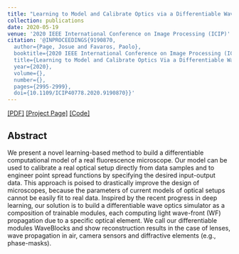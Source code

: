 ```yaml
---
title: "Learning to Model and Calibrate Optics via a Differentiable Wave Optics Simulator"
collection: publications
date: 2020-05-19
venue: '2020 IEEE International Conference on Image Processing (ICIP)'
citation: '@INPROCEEDINGS{9190870,
  author={Page, Josue and Favaros, Paolo},
  booktitle={2020 IEEE International Conference on Image Processing (ICIP)}, 
  title={Learning to Model and Calibrate Optics Via a Differentiable Wave Optics Simulator}, 
  year={2020},
  volume={},
  number={},
  pages={2995-2999},
  doi={10.1109/ICIP40778.2020.9190870}}'
---
```


 [[PDF]](https://cvg.unibe.ch/media/publications/pdf/pagejosue_ICIP_2020_Wave_blocks.pdf) 
 [[Project Page]](https://github.com/pvjosue/WaveBlocks) [[Code]](https://github.com/pvjosue/WaveBlocks) 

## Abstract

We present a novel learning-based method to build a differentiable computational model of a real fluorescence microscope. Our model can be used to calibrate a real optical setup directly from data samples and to engineer point spread functions by specifying the desired input-output data. This approach is poised to drastically improve the design of microscopes, because the parameters of current models of optical setups cannot be easily fit to real data. Inspired by the recent progress in deep learning, our solution is to build a differentiable wave optics simulator as a composition of trainable modules, each computing light wave-front (WF) propagation due to a specific optical element. We call our differentiable modules WaveBlocks and show reconstruction results in the case of lenses, wave propagation in air, camera sensors and diffractive elements (e.g., phase-masks).
